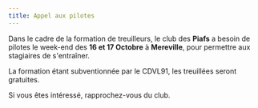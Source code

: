 ```yaml
---
title: Appel aux pilotes
---
```

Dans le cadre de la formation de treuilleurs,
le club des **Piafs** a besoin de pilotes le week-end des **16 et 17 Octobre** à **Mereville**,
pour permettre aux stagiaires de s'entraîner.

La formation étant subventionnée par le CDVL91,
les treuillées seront gratuites.

Si vous êtes intéressé, rapprochez-vous du club.
